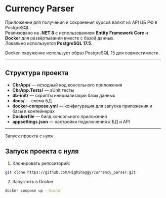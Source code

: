 # Currency Parser

Приложение для получения и сохранения курсов валют из API ЦБ РФ в PostgreSQL.  
Реализовано на **.NET 8** с использованием **Entity Framework Core** и **Docker** для развёртывания вместе с базой данных.  
Локально используется **PostgreSQL 17.5**.  

Docker-окружение использует образ PostgreSQL 15 для совместимости.

---

## Структура проекта

- **CbrApp/** — исходный код консольного приложения
- **CbrApp.Tests/** — xUnit тесты
- **db-init/** — скрипты инициализации базы данных
- **docs/** — схема БД
- **docker-compose.yml** — конфигурация для запуска приложения и базы в контейнерах
- **Dockerfile** — билд консольного приложения
- **appsettings.json** — настройки подключения к БД и API

---



Запуск проекта с нуля
## Запуск проекта с нуля

1. Клонировать репозиторий:
```bash
git clone https://github.com/HighShaggy/currency_parser.git

```
2. Запустить в Docker
```bash
docker compose up --build
